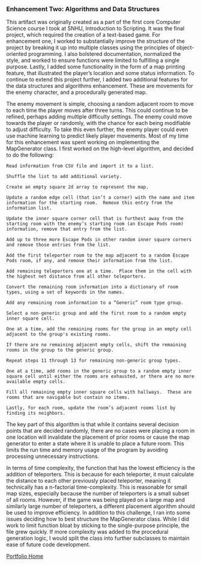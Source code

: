 ### Enhancement Two: Algorithms and Data Structures
This artifact was originally created as a part of the first core Computer Science course I took at SNHU, Introduction to Scripting.  It was the final project, which required the creation of a text-based game.  For enhancement one, I worked to substantially improve the structure of the project by breaking it up into multiple classes using the principles of object-oriented programming.  I also bolstered documentation, normalized the style, and worked to ensure functions were limited to fulfilling a single purpose.  Lastly, I added some functionality in the form of a map printing feature, that illustrated the player’s location and some status information.  To continue to extend this project further, I added two additional features for the data structures and algorithms enhancement.  These are movements for the enemy character, and a procedurally generated map.   

The enemy movement is simple, choosing a random adjacent room to move to each time the player moves after three turns.  This could continue to be refined, perhaps adding multiple difficulty settings.  The enemy could move towards the player or randomly, with the chance for each being modifiable to adjust difficulty.  To take this even further, the enemy player could even use machine learning to predict likely player movements.  Most of my time for this enhancement was spent working on implementing the MapGenerator class.  I first worked on the high-level algorithm, and decided to do the following: 

    Read information from CSV file and import it to a list. 

    Shuffle the list to add additional variety. 

    Create an empty square 2d array to represent the map. 

    Update a random edge cell (that isn’t a corner) with the name and item information for the starting room.  Remove this entry from the information list. 

    Update the inner square corner cell that is furthest away from the starting room with the enemy’s starting room (an Escape Pods room) information, remove that entry from the list. 

    Add up to three more Escape Pods in other random inner square corners and remove those entries from the list. 

    Add the first teleporter room to the map adjacent to a random Escape Pods room, if any, and remove their information from the list. 

    Add remaining teleporters one at a time.  Place them in the cell with the highest net distance from all other teleporters. 

    Convert the remaining room information into a dictionary of room types, using a set of keywords in the names. 

    Add any remaining room information to a “Generic” room type group. 

    Select a non-generic group and add the first room to a random empty inner square cell. 

    One at a time, add the remaining rooms for the group in an empty cell adjacent to the group's existing rooms. 

    If there are no remaining adjacent empty cells, shift the remaining rooms in the group to the generic group. 

    Repeat steps 11 through 13 for remaining non-generic group types. 

    One at a time, add rooms in the generic group to a random empty inner square cell until either the rooms are exhausted, or there are no more available empty cells. 

    Fill all remaining empty inner square cells with hallways.  These are rooms that are navigable but contain no items. 

    Lastly, for each room, update the room’s adjacent rooms list by finding its neighbors. 

The key part of this algorithm is that while it contains several decision points that are decided randomly, there are no cases were placing a room in one location will invalidate the placement of prior rooms or cause the map generator to enter a state where it is unable to place a future room.  This limits the run time and memory usage of the program by avoiding processing unnecessary instructions.   

In terms of time complexity, the function that has the lowest efficiency is the addition of teleporters.  This is because for each teleporter, it must calculate the distance to each other previously placed teleporter, meaning it technically has a n-factorial time-complexity.  This is reasonable for small map sizes, especially because the number of teleporters is a small subset of all rooms.  However, if the game was being played on a large map and similarly large number of teleporters, a different placement algorithm should be used to improve efficiency.  In addition to this challenge, I ran into some issues deciding how to best structure the MapGenerator class.  While I did work to limit function bloat by sticking to the single-purpose principle, the file grew quickly.  If more complexity was added to the procedural generation logic, I would split the class into further subclasses to maintain ease of future code development.  

[Portfolio Home](../README.md)